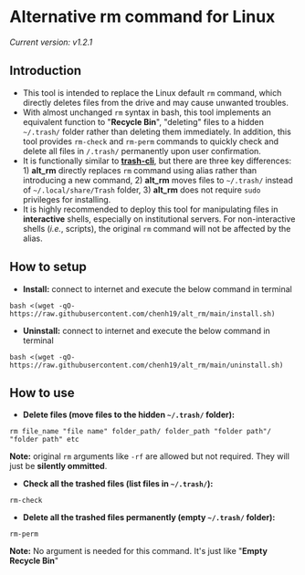 # Alternative rm command for Linux
*Current version: v1.2.1*

## Introduction
- This tool is intended to replace the Linux default ```rm``` command, which directly deletes files from the drive and may cause unwanted troubles. 
- With almost unchanged ```rm``` syntax in bash, this tool implements an equivalent function to "**Recycle Bin**", "deleting" files to a hidden ```~/.trash/``` folder rather than deleting them immediately. In addition, this tool provides ```rm-check``` and ```rm-perm``` commands to quickly check and delete all files in ```/.trash/``` permanently upon user confirmation.
- It is functionally similar to [**trash-cli**](https://github.com/andreafrancia/trash-cli/), but there are three key differences: 1) **alt_rm** directly replaces ```rm``` command using alias rather than introducing a new command, 2) **alt_rm** moves files to ```~/.trash/``` instead of ```~/.local/share/Trash``` folder, 3) **alt_rm** does not require ```sudo``` privileges for installing.
- It is highly recommended to deploy this tool for manipulating files in **interactive** shells, especially on institutional servers. For non-interactive shells (*i.e.*, scripts), the original ```rm``` command will not be affected by the alias.

## How to setup

- **Install:** connect to internet and execute the below command in terminal  
```
bash <(wget -qO- https://raw.githubusercontent.com/chenh19/alt_rm/main/install.sh)
```

- **Uninstall:** connect to internet and execute the below command in terminal  
```
bash <(wget -qO- https://raw.githubusercontent.com/chenh19/alt_rm/main/uninstall.sh)
```

## How to use

- **Delete files (move files to the hidden ```~/.trash/``` folder):** 
```
rm file_name "file name" folder_path/ folder_path "folder path"/ "folder path" etc
```
**Note:** original ```rm``` arguments like ```-rf``` are allowed but not required. They will just be **silently ommitted**.  

- **Check all the trashed files (list files in ```~/.trash/```):**
```
rm-check
```

- **Delete all the trashed files permanently (empty ```~/.trash/``` folder):** 
```
rm-perm
```
**Note:** No argument is needed for this command. It's just like "**Empty Recycle Bin**"

